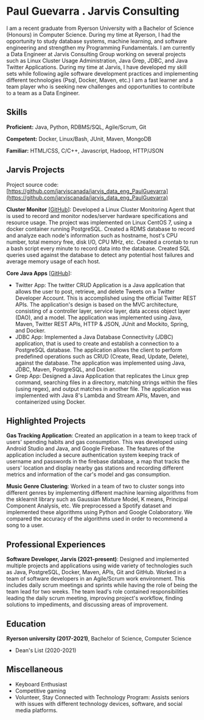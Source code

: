 # Paul Guevarra . Jarvis Consulting

I am a recent graduate from Ryerson University with a Bachelor of Science (Honours) in Computer Science. During my time at Ryerson, I had the opportunity to study database systems, machine learning, and software engineering and strengthen my Programming Fundamentals. I am currently a Data Engineer at Jarvis Consulting Group working on several projects such as Linux Cluster Usage Administration, Java Grep, JDBC, and Java Twitter Applications. During my time at Jarvis, I have developed my skill sets while following agile software development practices and implementing different technologies (Psql, Docker, Maven, etc.) I am a fast learner and a team player who is seeking new challenges and opportunities to contribute to a team as a Data Engineer.

## Skills

**Proficient:** Java, Python, RDBMS/SQL, Agile/Scrum, Git

**Competent:** Docker, Linux/Bash, JUnit, Maven, MongoDB

**Familiar:** HTML/CSS, C/C++, Javascript, Hadoop, HTTP/JSON

## Jarvis Projects

Project source code: [https://github.com/jarviscanada/jarvis_data_eng_PaulGuevarra](https://github.com/jarviscanada/jarvis_data_eng_PaulGuevarra)


**Cluster Monitor** [[GitHub](https://github.com/jarviscanada/jarvis_data_eng_PaulGuevarra/tree/master/linux_sql)]: Developed a Linux Cluster Monitoring Agent that is used to record and monitor nodes/server hardware specifications and resource usage. The project was implemented on Linux CentOS 7, using a docker container running PostgreSQL. Created a RDMS database to record and analyze each node's information such as hostname, host's CPU number, total memory free, disk I/O, CPU MHz, etc. Created a crontab to run a bash script every minute to record data into the database. Created SQL queries used against the database to detect any potential host failures and average memory usage of each host.

**Core Java Apps** [[GitHub](https://github.com/jarviscanada/jarvis_data_eng_PaulGuevarra/tree/master/core_java)]:
      
  - Twitter App: The twitter CRUD Application is a Java application that allows the user to post, retrieve, and delete Tweets on a Twitter Developer Account. This is accomplished using the official Twitter REST APIs. The application's design is based on the MVC architecture, consisting of a controller layer, service layer, data access object layer (DAO), and a model. The application was implemented using Java, Maven, Twitter REST APIs, HTTP & JSON, JUnit and Mockito, Spring, and Docker.
  - JDBC App: Implemented a Java Database Connectivity (JDBC) application, that is used to create and establish a connection to a PostgreSQL database. The application allows the client to perform predefined operations such as CRUD (Create, Read, Update, Delete), against the database. The application was implemented using Java, JDBC, Maven, PostgreSQL, and Docker. 
  - Grep App: Designed a Java Application that replicates the Linux grep command, searching files in a directory, matching strings within the files (using regex), and output matches in another file. The application was implemented with Java 8's Lambda and Stream APIs, Maven, and containerized using Docker. 


## Highlighted Projects
**Gas Tracking Application**: Created an application in a team to keep track of users' spending habits and gas consumption. This was developed using Android Studio and Java, and Google Firebase. The features of the application included a secure authentication system keeping track of username and passwords in the firebase database, a map that tracks the users' location and display nearby gas stations and recording different metrics and information of the car's model and gas consumption.

**Music Genre Clustering**: Worked in a team of two to cluster songs into different genres by implementing different machine learning algorithms from the sklearnit library such as Gaussian Mixture Model, K means, Principal Component Analysis, etc. We preprocessed a Spotify dataset and implemented these algorithms using Python and Google Colaboratory. We compared the accuracy of the algorithms used in order to recommend a song to a user.


## Professional Experiences

**Software Developer, Jarvis (2021-present)**:  Designed and implemented multiple projects and applications using wide variety of technologies such as Java, PostgreSQL, Docker, Maven, APIs, Git and GitHub. Worked in a team of software developers in an Agile/Scrum work environment. This includes daily scrum meetings and sprints while having the role of being the team lead for two weeks. The team lead's role contained responsibilities leading the daily scrum meeting, improving project's workflow, finding solutions to impediments, and discussing areas of improvement. 


## Education
**Ryerson university (2017-2021)**, Bachelor of Science, Computer Science
- Dean's List (2020-2021)


## Miscellaneous
- Keyboard Enthusiast
- Competitive gaming
- Volunteer, Stay Connected with Technology Program: Assists seniors with issues with different technology devices, software, and social media platforms.